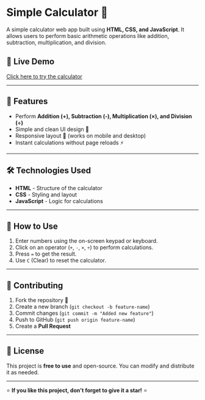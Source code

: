 # Simple Calculator 🧮

A simple calculator web app built using **HTML, CSS, and JavaScript**. It allows users to perform basic arithmetic operations like addition, subtraction, multiplication, and division.

## 🚀 Live Demo
[Click here to try the calculator](https://Kennnooo.github.io/Simple-Calculator/)  

---

## 📌 Features
- Perform **Addition (+), Subtraction (-), Multiplication (×), and Division (÷)**
- Simple and clean UI design 🎨
- Responsive layout 📱 (works on mobile and desktop)
- Instant calculations without page reloads ⚡ 

---

## 🛠️ Technologies Used
- **HTML** - Structure of the calculator  
- **CSS** - Styling and layout  
- **JavaScript** - Logic for calculations  

---

## 📝 How to Use
1. Enter numbers using the on-screen keypad or keyboard.  
2. Click on an operator (`+`, `-`, `×`, `÷`) to perform calculations.  
3. Press `=` to get the result.  
4. Use `C` (Clear) to reset the calculator.  

---

## 📌 Contributing
1. Fork the repository 🍴
2. Create a new branch (`git checkout -b feature-name`)
3. Commit changes (`git commit -m "Added new feature"`)
4. Push to GitHub (`git push origin feature-name`)
5. Create a **Pull Request**
 
---

## 📜 License
This project is **free to use** and open-source. You can modify and distribute it as needed.

---

⭐ **If you like this project, don't forget to give it a star!** ⭐

